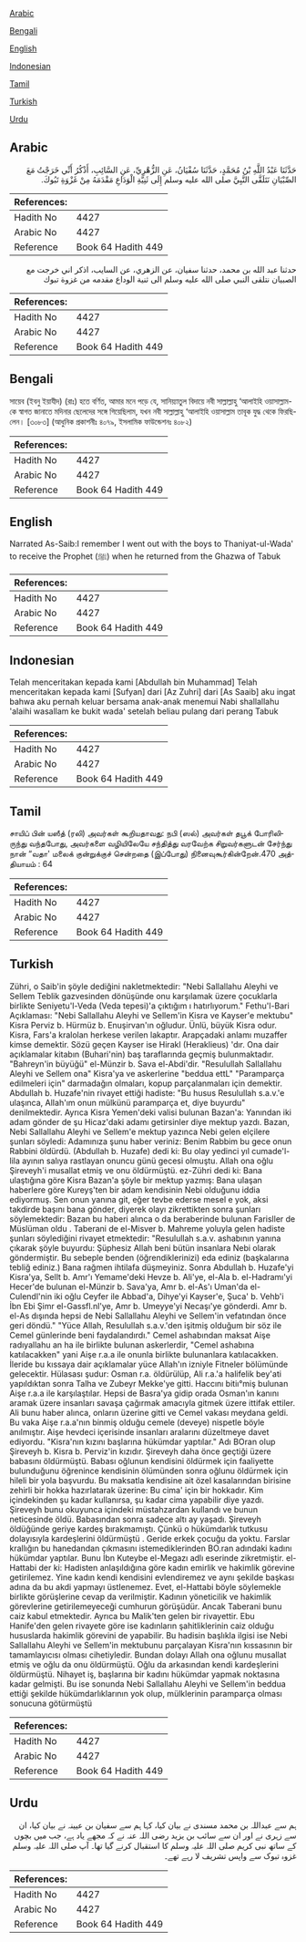 [Arabic](#arabic)

[Bengali](#bengali)

[English](#english)

[Indonesian](#indonesian)

[Tamil](#tamil)

[Turkish](#turkish)

[Urdu](#urdu)

## Arabic


<div dir="rtl" lang="ar" style={{fontSize:'larger',backgroundColor:'#f8f9fa',padding:20}}>
حَدَّثَنَا عَبْدُ اللَّهِ بْنُ مُحَمَّدٍ، حَدَّثَنَا سُفْيَانُ، عَنِ الزُّهْرِيِّ، عَنِ السَّائِبِ، أَذْكُرُ أَنِّي خَرَجْتُ مَعَ الصِّبْيَانِ نَتَلَقَّى النَّبِيَّ صلى الله عليه وسلم إِلَى ثَنِيَّةِ الْوَدَاعِ مَقْدَمَهُ مِنْ غَزْوَةِ تَبُوكَ‏.‏
</div>
<div style={{backgroundColor:'#f8f9fa',padding:20, marginBottom: 10}}><table> <thead> <tr> <th>References:</th> <th></th> </tr> </thead> <tbody><tr><td>Hadith No</td><td>4427</td></tr><tr><td>Arabic No</td><td>4427</td></tr><tr><td>Reference</td><td>Book 64 Hadith 449</td></tr></tbody></table></div>


<div dir="rtl" lang="ar" style={{fontSize:'larger',backgroundColor:'#f8f9fa',padding:20}}>
حدثنا عبد الله بن محمد، حدثنا سفيان، عن الزهري، عن السايب، اذكر اني خرجت مع الصبيان نتلقى النبي صلى الله عليه وسلم الى ثنية الوداع مقدمه من غزوة تبوك
</div>
<div style={{backgroundColor:'#f8f9fa',padding:20, marginBottom: 10}}><table> <thead> <tr> <th>References:</th> <th></th> </tr> </thead> <tbody><tr><td>Hadith No</td><td>4427</td></tr><tr><td>Arabic No</td><td>4427</td></tr><tr><td>Reference</td><td>Book 64 Hadith 449</td></tr></tbody></table></div>

## Bengali


<div dir="ltr" lang="bn" style={{fontSize:'larger',backgroundColor:'#f8f9fa',padding:20}}>
সায়েব (ইবনু ইয়াযীদ) (রাঃ) হতে বর্ণিত, আমার মনে পড়ে যে, সানিয়্যাতুল বিদায়ে নবী সাল্লাল্লাহু ‘আলাইহি ওয়াসাল্লাম-কে স্বাগত জানাতে মদিনার ছেলেদের সঙ্গে গিয়েছিলাম, যখন নবী সাল্লাল্লাহু ‘আলাইহি ওয়াসাল্লাম তাবূক যুদ্ধ থেকে ফিরছিলেন। [৩০৮৩] (আধুনিক প্রকাশনীঃ ৪০৭৯, ইসলামিক ফাউন্ডেশনঃ ৪০৮২)
</div>
<div style={{backgroundColor:'#f8f9fa',padding:20, marginBottom: 10}}><table> <thead> <tr> <th>References:</th> <th></th> </tr> </thead> <tbody><tr><td>Hadith No</td><td>4427</td></tr><tr><td>Arabic No</td><td>4427</td></tr><tr><td>Reference</td><td>Book 64 Hadith 449</td></tr></tbody></table></div>

## English


<div dir="ltr" lang="en" style={{fontSize:'larger',backgroundColor:'#f8f9fa',padding:20}}>
Narrated As-Saib:I remember I went out with the boys to Thaniyat-ul-Wada' to receive the Prophet (ﷺ) when he returned from the Ghazwa of Tabuk
</div>
<div style={{backgroundColor:'#f8f9fa',padding:20, marginBottom: 10}}><table> <thead> <tr> <th>References:</th> <th></th> </tr> </thead> <tbody><tr><td>Hadith No</td><td>4427</td></tr><tr><td>Arabic No</td><td>4427</td></tr><tr><td>Reference</td><td>Book 64 Hadith 449</td></tr></tbody></table></div>

## Indonesian


<div dir="ltr" lang="id" style={{fontSize:'larger',backgroundColor:'#f8f9fa',padding:20}}>
Telah menceritakan kepada kami [Abdullah bin Muhammad] Telah menceritakan kepada kami [Sufyan] dari [Az Zuhri] dari [As Saaib] aku ingat bahwa aku pernah keluar bersama anak-anak menemui Nabi shallallahu 'alaihi wasallam ke bukit wada' setelah beliau pulang dari perang Tabuk
</div>
<div style={{backgroundColor:'#f8f9fa',padding:20, marginBottom: 10}}><table> <thead> <tr> <th>References:</th> <th></th> </tr> </thead> <tbody><tr><td>Hadith No</td><td>4427</td></tr><tr><td>Arabic No</td><td>4427</td></tr><tr><td>Reference</td><td>Book 64 Hadith 449</td></tr></tbody></table></div>

## Tamil


<div dir="ltr" lang="ta" style={{fontSize:'larger',backgroundColor:'#f8f9fa',padding:20}}>
சாயிப் பின் யஸீத் (ரலி) அவர்கள் கூறியதாவது: நபி (ஸல்) அவர்கள் தபூக் போரிலிருந்து வந்தபோது, அவர்களை வழியிலேயே சந்தித்து வரவேற்க சிறுவர்களுடன் சேர்ந்து நான் “வதா' மலைக் குன்றுக்குச் சென்றதை (இப்போது) நினைவுகூர்கின்றேன்.470 அத்தியாயம் : 64
</div>
<div style={{backgroundColor:'#f8f9fa',padding:20, marginBottom: 10}}><table> <thead> <tr> <th>References:</th> <th></th> </tr> </thead> <tbody><tr><td>Hadith No</td><td>4427</td></tr><tr><td>Arabic No</td><td>4427</td></tr><tr><td>Reference</td><td>Book 64 Hadith 449</td></tr></tbody></table></div>

## Turkish


<div dir="ltr" lang="tr" style={{fontSize:'larger',backgroundColor:'#f8f9fa',padding:20}}>
Zühri, o Saib'in şöyle dediğini nakletmektedir: "Nebi Sallallahu Aleyhi ve Sellem Teblik gazvesinden dönüşünde onu karşılamak üzere çocuklarla birlikte Seniyetu'l-Veda (Veda tepesi)'a çıktığım ı hatırlıyorum." Fethu'l-Bari Açıklaması: "Nebi Sallallahu Aleyhi ve Sellem'in Kisra ve Kayser'e mektubu" Kisra Perviz b. Hürmüz b. Enuşirvan'ın oğludur. Ünlü, büyük Kisra odur. Kisra, Fars'a kralolan herkese verilen lakaptır. Arapçadaki anlamı muzaffer kimse demektir. Sözü geçen Kayser ise Hirakl (Heraklieus) 'dır. Ona dair açıklamalar kitabın (Buhari'nin) baş taraflarında geçmiş bulunmaktadır. "Bahreyn'in büyüğü" el-Münzir b. Sava el-Abdi'dir. "Resulullah Sallallahu Aleyhi ve Sellem ona" Kisra'ya ve askerlerine "beddua ettL" "Paramparça edilmeleri için" darmadağın olmaları, kopup parçalanmaları için demektir. Abdullah b. Huzafe'nin rivayet ettiği hadiste: "Bu husus Resulullah s.a.v.'e ulaşınca, AlIah'ım onun mülkünü paramparça et, diye buyurdu" denilmektedir. Ayrıca Kisra Yemen'deki valisi bulunan Bazan'a: Yanından iki adam gönder de şu Hicaz'daki adamı getirsinler diye mektup yazdı. Bazan, Nebi Sallallahu Aleyhi ve Sellem'e mektup yazınca Nebi gelen elçilere şunları söyledi: Adamınıza şunu haber veriniz: Benim Rabbim bu gece onun Rabbini öldürdü. (Abdullah b. Huzafe) dedi ki: Bu olay yedinci yıl cumade'l-lila ayının salıya rastlayan onuncu günü gecesi olmuştu. Allah ona oğlu Şireveyh'i musallat etmiş ve onu öldürmüştü. ez-Zühri dedi ki: Bana ulaştığına göre Kisra Bazan'a şöyle bir mektup yazmış: Bana ulaşan haberlere göre Kureyş'ten bir adam kendisinin Nebi olduğunu iddia ediyormuş. Sen onun yanına git, eğer tevbe ederse mesel e yok, aksi takdirde başını bana gönder, diyerek olayı zikrettikten sonra şunları söylemektedir: Bazan bu haberi alınca o da beraberinde bulunan Farisller de Müslüman oldu . Taberani de el-Misver b. Mahreme yoluyla gelen hadiste şunları söylediğini rivayet etmektedir: "Resulullah s.a.v. ashabının yanına çıkarak şöyle buyurdu: Şüphesiz Allah beni bütün insanlara Nebi olarak göndermiştir. Bu sebeple benden (öğrendiklerinizi) eda ediniz (başkalarına tebliğ ediniz.) Bana rağmen ihtilafa düşmeyiniz. Sonra Abdullah b. Huzafe'yi Kisra'ya, Sellt b. Amr'ı Yemame'deki Hevze b. Ali'ye, el-Ala b. el-Hadramı'yi Hecer'de bulunan el-Münzir b. Sava'ya, Amr b. el-As'ı Uman'da el-Culendl'nin iki oğlu Ceyfer ile Abbad'a, Dihye'yi Kayser'e, Şuca' b. Vehb'i İbn Ebi Şimr el-Gassfl.nl'ye, Amr b. Umeyye'yi Necaşı'ye gönderdi. Amr b. el-As dışında hepsi de Nebi Sallallahu Aleyhi ve Sellem'in vefatından önce geri döndü." "Yüce Allah, Resulullah s.a.v.'den işitmiş olduğum bir söz ile Cemel günlerinde beni faydalandırdı." Cemel ashabından maksat Aişe radıyallahu an ha ile birlikte bulunan askerlerdir, "Cemel ashabına katılacakken" yani Aişe r.a.a ile onunla birlikte bulunanlara katılacakken. İleride bu kıssaya dair açıklamalar yüce Allah'ın izniyle Fitneler bölümünde gelecektir. Hülasası şudur: Osman r.a. öldürülüp, Ali r.a.'a halifelik bey'ati yapıldıktan sonra Talha ve Zubeyr Mekke'ye gitti. Haccını bitiı°miş bulunan Aişe r.a.a ile karşılaştılar. Hepsi de Basra'ya gidip orada Osman'ın kanını aramak üzere insanları savaşa çağırmak amacıyla gitmek üzere ittifak ettiler. Ali bunu haber alınca, onların üzerine gitti ve Cemel vakası meydana geldi. Bu vaka Aişe r.a.a'nın binmiş olduğu cemele (deveye) nispetle böyle anılmıştır. Aişe hevdeci içerisinde insanları aralarını düzeltmeye davet ediyordu. "Kisra'nın kızını başlarına hükümdar yaptılar." Adı BOran olup Şireveyh b. Kisra b. Perviz'in kızıdır. Şireveyh daha önce geçtiği üzere babasını öldürmüştü. Babası oğlunun kendisini öldürmek için faaliyette bulunduğunu öğrenince kendisinin ölümünden sonra oğlunu öldürmek için hileli bir yola başvurdu. Bu maksatla kendisine ait özel kasalarından birisine zehirli bir hokka hazırlatarak üzerine: Bu cima' için bir hokkadır. Kim içindekinden şu kadar kullanırsa, şu kadar cima yapabilir diye yazdı. Şireveyh bunu okuyunca içindeki müstahzardan kullandı ve bunun neticesinde öldü. Babasından sonra sadece altı ay yaşadı. Şireveyh öldüğünde geriye kardeş bırakmamıştı. Çünkü o hükümdarlık tutkusu dolayısıyla kardeşlerini öldürmüştü . Geride erkek çocuğu da yoktu. Farslar krallığın bu hanedandan çıkmasını istemediklerinden BO.ran adındaki kadını hükümdar yaptılar. Bunu İbn Kuteybe el-Megazı adlı eserinde zikretmiştir. el-Hattabi der ki: Hadisten anlaşıldığına göre kadın emirlik ve hakimlik görevine getirilemez. Yine kadın kendi kendisini evlendiremez ve aynı şekilde başkası adına da bu akdi yapmayı üstIenemez. Evet, el-Hattabi böyle söylemekle birlikte görüşlerine cevap da verilmiştir. Kadının yöneticilik ve hakimlik görevlerine getirilemeyeceği cumhurun görüşüdür. Ancak Taberani bunu caiz kabul etmektedir. Ayrıca bu Malik'ten gelen bir rivayettir. Ebu Hanife'den gelen rivayete göre ise kadınların şahitliklerinin caiz olduğu hususlarda hakimlik görevini de yapabilir. Bu hadisin başlıkla ilgisi ise Nebi Sallallahu Aleyhi ve Sellem'in mektubunu parçalayan Kisra'nın kıssasının bir tamamlayıcısı olması cihetiyledir. Bundan dolayı Allah ona oğlunu musallat etmiş ve oğlu da onu öldürmüştü. Oğlu da arkasından kendi kardeşlerini öldürmüştü. Nihayet iş, başlarına bir kadını hükümdar yapmak noktasına kadar gelmişti. Bu ise sonunda Nebi Sallallahu Aleyhi ve Sellem'in beddua ettiği şekilde hükümdarlıklarının yok olup, mülklerinin paramparça olması sonucuna götürmüştü
</div>
<div style={{backgroundColor:'#f8f9fa',padding:20, marginBottom: 10}}><table> <thead> <tr> <th>References:</th> <th></th> </tr> </thead> <tbody><tr><td>Hadith No</td><td>4427</td></tr><tr><td>Arabic No</td><td>4427</td></tr><tr><td>Reference</td><td>Book 64 Hadith 449</td></tr></tbody></table></div>

## Urdu


<div dir="rtl" lang="ur" style={{fontSize:'larger',backgroundColor:'#f8f9fa',padding:20}}>
ہم سے عبداللہ بن محمد مسندی نے بیان کیا، کہا ہم سے سفیان بن عیینہ نے بیان کیا، ان سے زہری نے اور ان سے سائب بن یزید رضی اللہ عنہ نے کہ مجھے یاد ہے، جب میں بچوں کے ساتھ نبی کریم صلی اللہ علیہ وسلم کا استقبال کرنے گیا تھا۔ آپ صلی اللہ علیہ وسلم غزوہ تبوک سے واپس تشریف لا رہے تھے۔
</div>
<div style={{backgroundColor:'#f8f9fa',padding:20, marginBottom: 10}}><table> <thead> <tr> <th>References:</th> <th></th> </tr> </thead> <tbody><tr><td>Hadith No</td><td>4427</td></tr><tr><td>Arabic No</td><td>4427</td></tr><tr><td>Reference</td><td>Book 64 Hadith 449</td></tr></tbody></table></div>